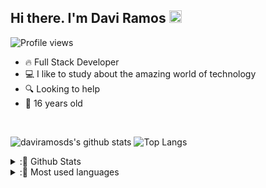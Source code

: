 <h2 align="left">Hi there. I'm Davi Ramos <img src="https://raw.githubusercontent.com/kaueMarques/kaueMarques/master/hi.gif" height="20px"></h2>

<p align="left"> <img src="https://komarev.com/ghpvc/?username=daviramosds&color=green" alt="Profile views" /> </p>

- 🔥 Full Stack Developer
- 💻 I like to study about the amazing world of technology
- 🔍 Looking to help
- 📅 16 years old

<br/>

![daviramosds's github stats](https://github-readme-stats.vercel.app/api?username=daviramosds&show_icons=true&theme=dark&hide_border=true)
![Top Langs](https://github-readme-stats.vercel.app/api/top-langs/?username=daviramosds&layout=compact&hide_border=true&theme=dark)
 
 <details>
  <summary>:📕 Github Stats</summary>
 
 ![daviramosds's github stats](https://github-readme-stats.vercel.app/api?username=daviramosds&show_icons=true&theme=dark&hide_border=true)

</details>
 
  <details>
  <summary>:📘 Most used languages</summary>
 
  ![Top Langs](https://github-readme-stats.vercel.app/api/top-langs/?username=daviramosds&layout=compact&hide_border=true&theme=dark)

</details>

